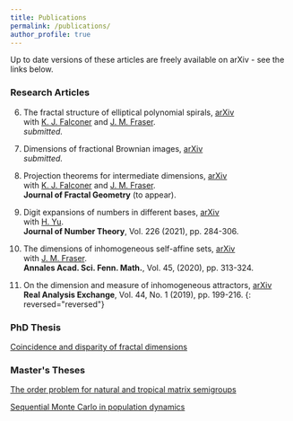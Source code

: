 ```yaml
---
title: Publications
permalink: /publications/
author_profile: true
---
```


Up to date versions of these articles are freely available on arXiv - see the links below.

### Research Articles

6. The fractal structure of elliptical polynomial spirals, [arXiv](https://arxiv.org/abs/2008.08539)  
with [K. J. Falconer](http://www.mcs.st-and.ac.uk/~kenneth/) and [J. M. Fraser](http://www.mcs.st-andrews.ac.uk/~jmf32/).  
*submitted.*  

5. Dimensions of fractional Brownian images, [arXiv](https://arxiv.org/abs/2002.03659)    
*submitted.*

4. Projection theorems for intermediate dimensions, [arXiv](https://arxiv.org/abs/1907.07632)  
with [K. J. Falconer](http://www.mcs.st-and.ac.uk/~kenneth/) and [J. M. Fraser](http://www.mcs.st-andrews.ac.uk/~jmf32/).  
**Journal of Fractal Geometry** (to appear).  

3. Digit expansions of numbers in different bases, [arXiv](https://arxiv.org/abs/1905.00832)  
with [H. Yu](https://www.dpmms.cam.ac.uk/~hy351/).  
**Journal of Number Theory**, Vol. 226 (2021), pp. 284-306.  

2. The dimensions of inhomogeneous self-affine sets, [arXiv](https://arxiv.org/abs/1807.08694)  
with [J. M. Fraser](http://www.mcs.st-andrews.ac.uk/~jmf32/).  
**Annales Acad. Sci. Fenn. Math.**, Vol. 45, (2020), pp. 313-324.    

1. On the dimension and measure of inhomogeneous attractors, [arXiv](https://arxiv.org/abs/1805.00887)  
**Real Analysis Exchange**, Vol. 44, No. 1 (2019), pp. 199-216.
{: reversed="reversed"}
### PhD Thesis

[Coincidence and disparity of fractal dimensions](https://stuartburrell.github.io/files/thesisnosig.pdf)  

### Master's Theses

[The order problem for natural and tropical matrix semigroups](https://stuartburrell.github.io/files/gapthesis.pdf)  

[Sequential Monte Carlo in population dynamics](https://stuartburrell.github.io/files/smcthesis.pdf)  

